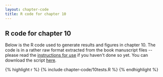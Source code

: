 ```yaml
---
layout: chapter-code
title: R code for chapter 10
---
```


## R code for chapter 10
Below is the R code used to generate results and figures in chapter 10.
The code is in a rather raw format extracted from the book manuscript files -- please read the [instructions for use](instructions.html) if you haven't done so yet.
You can download the script <a href='https://raw.githubusercontent.com/spatstat/book/gh-pages/_includes/chapter-code/10tests.R' target=_blank>here</a>.

{% highlight r %}
{% include chapter-code/10tests.R %}
{% endhighlight %}
